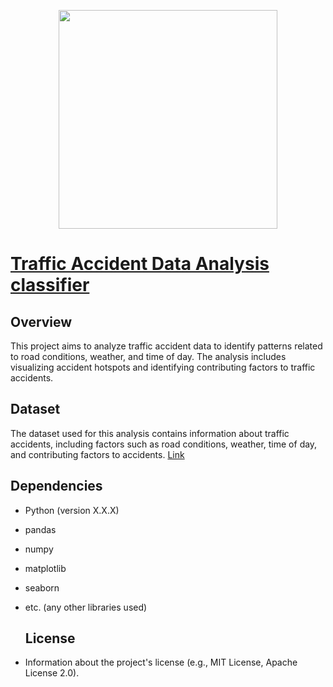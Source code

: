<p align="center">
  <img src="https://www.mdpi.com/computers/computers-10-00148/article_deploy/html/images/computers-10-00148-g002.png" width="350">
</p> 


# [Traffic Accident Data Analysis classifier](https://github.com/Deepak-kumar-cse/PRODIGY_TrackCode_TaskNumber/blob/main/PRODIGY_DS_04) 

 ## Overview
This project aims to analyze traffic accident data to identify patterns related to road conditions, weather, and time of day. The analysis includes visualizing accident hotspots and identifying contributing factors to traffic accidents. 

 ## Dataset

The dataset used for this analysis contains information about traffic accidents, including factors such as road conditions, weather, time of day, and contributing factors to accidents. [Link](https://www.kaggle.com/code/harshalbhamare/us-accident-eda) 


  ## Dependencies
- Python (version X.X.X)
- pandas
- numpy
- matplotlib
- seaborn
- etc. (any other libraries used)


  ## License
 - Information about the project's license (e.g., MIT License, Apache License 2.0).
